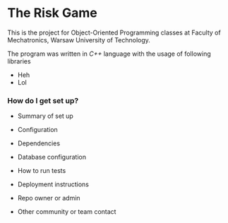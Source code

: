# The Risk Game

This is the project for Object-Oriented Programming classes at Faculty of Mechatronics, Warsaw University of Technology.

The program was written in *C++* language with the usage of following libraries
* Heh
* Lol
### How do I get set up? ###

* Summary of set up
* Configuration
* Dependencies
* Database configuration
* How to run tests
* Deployment instructions

* Repo owner or admin
* Other community or team contact